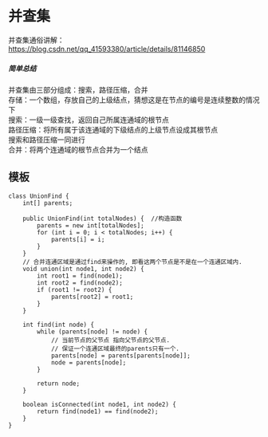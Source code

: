 # 并查集
并查集通俗讲解：https://blog.csdn.net/qq_41593380/article/details/81146850
##### 简单总结
并查集由三部分组成：搜索，路径压缩，合并  
存储：一个数组，存放自己的上级结点，猜想这是在节点的编号是连续整数的情况下  
搜索：一级一级查找，返回自己所属连通域的根节点  
路径压缩：将所有属于该连通域的下级结点的上级节点设成其根节点  
搜索和路径压缩一同进行  
合并：将两个连通域的根节点合并为一个结点  

## 模板

    class UnionFind {
        int[] parents;

        public UnionFind(int totalNodes) {  //构造函数
            parents = new int[totalNodes];
            for (int i = 0; i < totalNodes; i++) {
                parents[i] = i;
            }
        }
        // 合并连通区域是通过find来操作的, 即看这两个节点是不是在一个连通区域内.
        void union(int node1, int node2) {
            int root1 = find(node1);
            int root2 = find(node2);
            if (root1 != root2) {
                parents[root2] = root1;
            }
        }

        int find(int node) {
            while (parents[node] != node) {
                // 当前节点的父节点 指向父节点的父节点.
                // 保证一个连通区域最终的parents只有一个.
                parents[node] = parents[parents[node]];
                node = parents[node];
            }

            return node;
        }

        boolean isConnected(int node1, int node2) {
            return find(node1) == find(node2);
        }
    }
